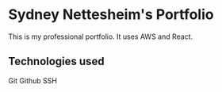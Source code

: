 # Sydney Nettesheim's Portfolio
This is my professional portfolio. It uses AWS and React.

## Technologies used
Git
Github
SSH